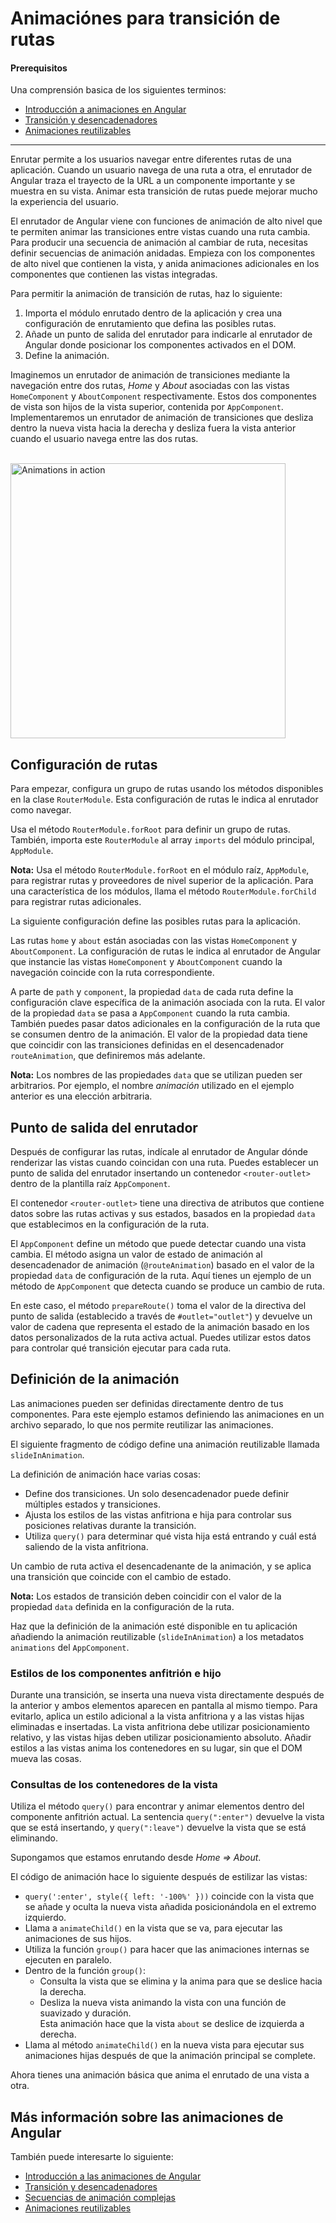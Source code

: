# Animaciónes para transición de rutas

#### Prerequisitos

Una comprensión basica de los siguientes terminos:

* [Introducción a animaciones en Angular](guide/animations)
* [Transición y desencadenadores](guide/transition-and-triggers)
* [Animaciones reutilizables](guide/reusable-animations)

<hr>

Enrutar permite a los usuarios navegar entre diferentes rutas de una aplicación. Cuando un usuario navega de una ruta a otra, el enrutador de Angular traza el trayecto de la URL a un componente importante y se muestra en su vista. Animar esta transición de rutas puede mejorar mucho la experiencia del usuario.

El enrutador de Angular viene con funciones de animación de alto nivel que te permiten animar las transiciones entre vistas cuando una ruta cambia. Para producir una secuencia de animación al cambiar de ruta, necesitas definir secuencias de animación anidadas. Empieza con los componentes de alto nivel que contienen la vista, y anida animaciones adicionales en los componentes que contienen las vistas integradas.

Para permitir la animación de transición de rutas, haz lo siguiente:

1. Importa el módulo enrutado dentro de la aplicación y crea una configuración de enrutamiento que defina las posibles rutas.
2. Añade un punto de salida del enrutador para indicarle al enrutador de Angular donde posicionar los componentes activados en el DOM.
3. Define la animación.

Imaginemos un enrutador de animación de transiciones mediante la navegación entre dos rutas, *Home* y *About* asociadas con las vistas `HomeComponent` y `AboutComponent` respectivamente. Estos dos componentes de vista son hijos de la vista superior, contenida por `AppComponent`. Implementaremos un enrutador de animación de transiciones que desliza dentro la nueva vista hacia la derecha y desliza fuera la vista anterior cuando el usuario navega entre las dos rutas.

</br>

<div class="lightbox">
  <img src="generated/images/guide/animations/route-animation.gif" alt="Animations in action" width="440">
</div>

## Configuración de rutas

Para empezar, configura un grupo de rutas usando los métodos disponibles en la clase `RouterModule`. Esta configuración de rutas le indica al enrutador como navegar.

Usa el método `RouterModule.forRoot` para definir un grupo de rutas. También, importa este `RouterModule` al array `imports` del módulo principal, `AppModule`.

<div class="alert is-helpful">

**Nota:** Usa el método `RouterModule.forRoot` en el módulo raíz, `AppModule`, para registrar rutas y proveedores de nivel superior de la aplicación. Para una característica de los módulos, llama el método `RouterModule.forChild` para registrar rutas adicionales.

</div>

La siguiente configuración define las posibles rutas para la aplicación.

<code-example path="animations/src/app/app.module.ts" header="src/app/app.module.ts" region="route-animation-data" language="typescript"></code-example>

Las rutas `home` y `about` están asociadas con las vistas `HomeComponent` y `AboutComponent`. La configuración de rutas le indica al enrutador de Angular que instancie las vistas `HomeComponent` y `AboutComponent` cuando la navegación coincide con la ruta correspondiente.

A parte de `path` y `component`, la propiedad `data` de cada ruta define la configuración clave específica de la animación asociada con la ruta. El valor de la propiedad `data` se pasa a `AppComponent` cuando la ruta cambia. También puedes pasar datos adicionales en la configuración de la ruta que se consumen dentro de la animación. El valor de la propiedad data tiene que coincidir con las transiciones definidas en el desencadenador `routeAnimation`, que definiremos más adelante.

<div class="alert is-helpful">

**Nota:** Los nombres de las propiedades `data` que se utilizan pueden ser arbitrarios. Por ejemplo, el nombre *animación* utilizado en el ejemplo anterior es una elección arbitraria.

</div>

## Punto de salida del enrutador

Después de configurar las rutas, indícale al enrutador de Angular dónde renderizar las vistas cuando coincidan con una ruta. Puedes establecer un punto de salida del enrutador insertando un contenedor `<router-outlet>` dentro de la plantilla raíz `AppComponent`.

El contenedor `<router-outlet>` tiene una directiva de atributos que contiene datos sobre las rutas activas y sus estados, basados en la propiedad `data` que establecimos en la configuración de la ruta.

<code-example path="animations/src/app/app.component.html" header="src/app/app.component.html" region="route-animations-outlet"></code-example>

El `AppComponent` define un método que puede detectar cuando una vista cambia. El método asigna un valor de estado de animación al desencadenador de animación (`@routeAnimation`) basado en el valor de la propiedad `data` de configuración de la ruta. Aquí tienes un ejemplo de un método de `AppComponent` que detecta cuando se produce un cambio de ruta.

<code-example path="animations/src/app/app.component.ts" header="src/app/app.component.ts" region="prepare-router-outlet" language="typescript"></code-example>

En este caso, el método `prepareRoute()` toma el valor de la directiva del punto de salida (establecido a través de `#outlet="outlet"`) y devuelve un valor de cadena que representa el estado de la animación basado en los datos personalizados de la ruta activa actual. Puedes utilizar estos datos para controlar qué transición ejecutar para cada ruta.

## Definición de la animación

Las animaciones pueden ser definidas directamente dentro de tus componentes. Para este ejemplo estamos definiendo las animaciones en un archivo separado, lo que nos permite reutilizar las animaciones.

El siguiente fragmento de código define una animación reutilizable llamada `slideInAnimation`.

<code-example path="animations/src/app/animations.ts" header="src/app/animations.ts" region="route-animations" language="typescript"></code-example>

La definición de animación hace varias cosas:

* Define dos transiciones. Un solo desencadenador puede definir múltiples estados y transiciones.
* Ajusta los estilos de las vistas anfitriona e hija para controlar sus posiciones relativas durante la transición.
* Utiliza `query()` para determinar qué vista hija está entrando y cuál está saliendo de la vista anfitriona.

Un cambio de ruta activa el desencadenante de la animación, y se aplica una transición que coincide con el cambio de estado.

<div class="alert is-helpful">

**Nota:** Los estados de transición deben coincidir con el valor de la propiedad `data` definida en la configuración de la ruta.

</div>

Haz que la definición de la animación esté disponible en tu aplicación añadiendo la animación reutilizable (`slideInAnimation`) a los metadatos `animations` del `AppComponent`.

<code-example path="animations/src/app/app.component.ts" header="src/app/app.component.ts" region="define" language="typescript"></code-example>

### Estilos de los componentes anfitrión e hijo

Durante una transición, se inserta una nueva vista directamente después de la anterior y ambos elementos aparecen en pantalla al mismo tiempo. Para evitarlo, aplica un estilo adicional a la vista anfitriona y a las vistas hijas eliminadas e insertadas. La vista anfitriona debe utilizar posicionamiento relativo, y las vistas hijas deben utilizar posicionamiento absoluto. Añadir estilos a las vistas anima los contenedores en su lugar, sin que el DOM mueva las cosas.

<code-example path="animations/src/app/animations.ts" header="src/app/animations.ts" region="style-view" language="typescript"></code-example>

### Consultas de los contenedores de la vista

Utiliza el método `query()` para encontrar y animar elementos dentro del componente anfitrión actual. La sentencia `query(":enter")` devuelve la vista que se está insertando, y `query(":leave")` devuelve la vista que se está eliminando.

Supongamos que estamos enrutando desde *Home => About*.

<code-example path="animations/src/app/animations.ts" header="src/app/animations.ts (Continuation from above)" region="query" language="typescript"></code-example>

El código de animación hace lo siguiente después de estilizar las vistas:

* `query(':enter', style({ left: '-100%' }))` coincide con la vista que se añade y oculta la nueva vista añadida posicionándola en el extremo izquierdo.
* Llama a `animateChild()` en la vista que se va, para ejecutar las animaciones de sus hijos.
* Utiliza la función `group()` para hacer que las animaciones internas se ejecuten en paralelo.
* Dentro de la función `group()`:
    * Consulta la vista que se elimina y la anima para que se deslice hacia la derecha.
    * Desliza la nueva vista animando la vista con una función de suavizado y duración. </br>
    Esta animación hace que la vista `about` se deslice de izquierda a derecha.
* Llama al método `animateChild()` en la nueva vista para ejecutar sus animaciones hijas después de que la animación principal se complete.

Ahora tienes una animación básica que anima el enrutado de una vista a otra.

## Más información sobre las animaciones de Angular

También puede interesarte lo siguiente:

* [Introducción a las animaciones de Angular](guide/animations)
* [Transición y desencadenadores](guide/transition-and-triggers)
* [Secuencias de animación complejas](guide/complex-animation-sequences)
* [Animaciones reutilizables](guide/reusable-animations)
